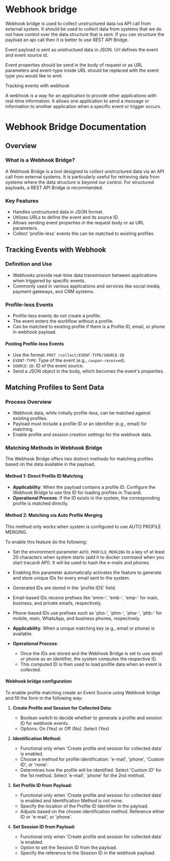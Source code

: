 # Webhook bridge

Webhook bridge is used to collect unstructured data iva API call from external system. It should be used to collect data
from systems that we do not have control over the data structure that is sent. If you can structure the payload an api
call then it is better to use REST API Bridge.

Event payload is sent as unstructued data in JSON. Url defines the event and event source id.

Event properties should be send in the body of request or as URL parameters and event-type inside URL should be replaced
with the event type you would like to emit.

Tracking events with webhook

A webhook is a way for an application to provide other applications with real-time information.
It allows one application to send a message or information to another application when a specific event or trigger
occurs.

# Webhook Bridge Documentation

## Overview

### What is a Webhook Bridge?

A Webhook Bridge is a tool designed to collect unstructured data via an API call from external systems. It is
particularly useful for retrieving data from systems where the data structure is beyond our control. For structured
payloads, a REST API Bridge is recommended.

### Key Features

- Handles unstructured data in JSON format.
- Utilizes URLs to define the event and its source ID.
- Allows sending event properties in the request body or as URL parameters.
- Collect 'profile-less' events the can be matched to existing profiles.

## Tracking Events with Webhook

### Definition and Use

- Webhooks provide real-time data transmission between applications when triggered by specific events.
- Commonly used in various applications and services like social media, payment gateways, and CRM systems.

### Profile-less Events

- Profile-less events do not create a profile.
- The event enters the workflow without a profile.
- Can be matched to existing profile if there is a Profile ID, email, or phone in webhook payload.

#### Posting Profile-less Events

- Use the format: `POST /collect/EVENT-TYPE/SOURCE-ID`
- `EVENT-TYPE`: Type of the event (e.g., `coupon-received`).
- `SOURCE-ID`: ID of the event source.
- Send a JSON object in the body, which becomes the event's properties.

## Matching Profiles to Sent Data

### Process Overview

- Webhook data, while initially profile-less, can be matched against existing profiles.
- Payload must include a profile ID or an identifier (e.g., email) for matching.
- Enable profile and session creation settings for the webhook data.

### Matching Methods in Webhook Bridge

The Webhook Bridge offers two distinct methods for matching profiles based on the data available in the payload.

#### Method 1: Direct Profile ID Matching
- **Applicability**: When the payload contains a profile ID. Configure the Webhook Bridge to use this ID for loading profiles in Tracardi.
- **Operational Process**: If the ID exists in the system, the corresponding profile is matched directly.

#### Method 2: Matching via Auto Profile Merging

This method only works when system is configured to use AUTO PROFILE MERGING.

To enable this feature do the following:

  - Set the environment parameter `AUTO_PROFILE_MERGING` to a key of at least 20 characters when system starts (add it to docker command when you start tracardi API). It will be used to hash the e-mails and phones.
  - Enabling this parameter automatically activates the feature to generate and store unique IDs for every email sent to the system.
  - Generated IDs are stored in the 'profile IDS' field.
  - Email-based IDs receive prefixes like 'emm-', 'emb-', 'emp-' for main, business, and private emails, respectively.
  - Phone-based IDs use prefixes such as 'pho-', 'phm-', 'phw-', 'phb-' for mobile, main, WhatsApp, and business phones, respectively.

- **Applicability**: When a unique matching key (e.g., email or phone) is available.
- **Operational Process**:
  - Once the IDs are stored and the Webhook Bridge is set to use email or phone as an identifier, the system computes the respective ID.
  - This computed ID is then used to load profile data when an event is collected.

#### Webhook bridge configuration

To enable profile matching create an Event Source using Webhook bridge and fill the form in the following way:

1. **Create Profile and Session for Collected Data:**
    - Boolean switch to decide whether to generate a profile and session ID for webhook events.
    - Options: On (Yes) or Off (No). Select (Yes)

2. **Identification Method:**
    - Functional only when 'Create profile and session for collected data' is enabled.
    - Choose a method for profile identification: 'e-mail', 'phone', 'Custom ID', or 'none'.
    - Determines how the profile will be identified. Select 'Custom ID' for the 1st method. Select 'e-mail', 'phone' for the 2nd method.

3. **Set Profile ID from Payload:**
    - Functional only when 'Create profile and session for collected data' is enabled and Identification Method is not none.
    - Specify the location of the Profile ID Identifier in the payload.
    - Adjusts based on the chosen identification method. Reference either ID or 'e-mail', or 'phone'. 

4. **Set Session ID from Payload:**
    - Functional only when 'Create profile and session for collected data' is enabled.
    - Option to set the Session ID from the payload.
    - Specify the reference to the Session ID in the webhook payload.